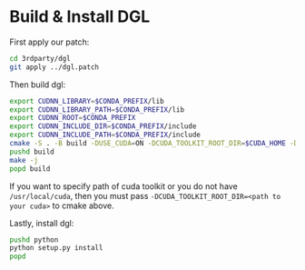 # Build & Install DGL

First apply our patch:
```bash
cd 3rdparty/dgl
git apply ../dgl.patch
```

Then build dgl:
```bash
export CUDNN_LIBRARY=$CONDA_PREFIX/lib
export CUDNN_LIBRARY_PATH=$CONDA_PREFIX/lib
export CUDNN_ROOT=$CONDA_PREFIX
export CUDNN_INCLUDE_DIR=$CONDA_PREFIX/include
export CUDNN_INCLUDE_PATH=$CONDA_PREFIX/include
cmake -S . -B build -DUSE_CUDA=ON -DCUDA_TOOLKIT_ROOT_DIR=$CUDA_HOME -DBUILD_TORCH=ON -DCMAKE_BUILD_TYPE=Release
pushd build
make -j
popd build
```

If you want to specify path of cuda toolkit or you do not have `/usr/local/cuda`, then you must pass `-DCUDA_TOOLKIT_ROOT_DIR=<path to your cuda>` to cmake above.

Lastly, install dgl:
```bash
pushd python
python setup.py install
popd
```